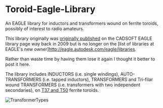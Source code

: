 # Toroid-Eagle-Library
An EAGLE library for inductors and transformers wound on ferrite toroids, possibly of interest to radio amateurs.

This library originally was [originally published](http://m0xpd.blogspot.com/2009/12/toroid-library-for-eagle.html) on the CADSOFT EAGLE library page 
way back in 2009 but is no longer on the [list of libraries at EAGLE's new owner]http://eagle.autodesk.com/eagle/libraries.

Rather than waste time by having them lose it again I thought it better to post it here.

The library includes INDUCTORS (i.e. single windings), AUTO-TRANSFORMERS (i.e. tapped inductors), TRANSFORMERS and Tri-filar wound TRANSFORMERS 
(i.e. transformers with two independent secondaries), on [T37 and T50](https://www.gqrp.com/toroid_data.pdf) ferrite toroids.


![TransformerTypes](https://user-images.githubusercontent.com/3152962/233855610-ed71c496-4e5c-4b53-93d4-46053d073f67.png)
